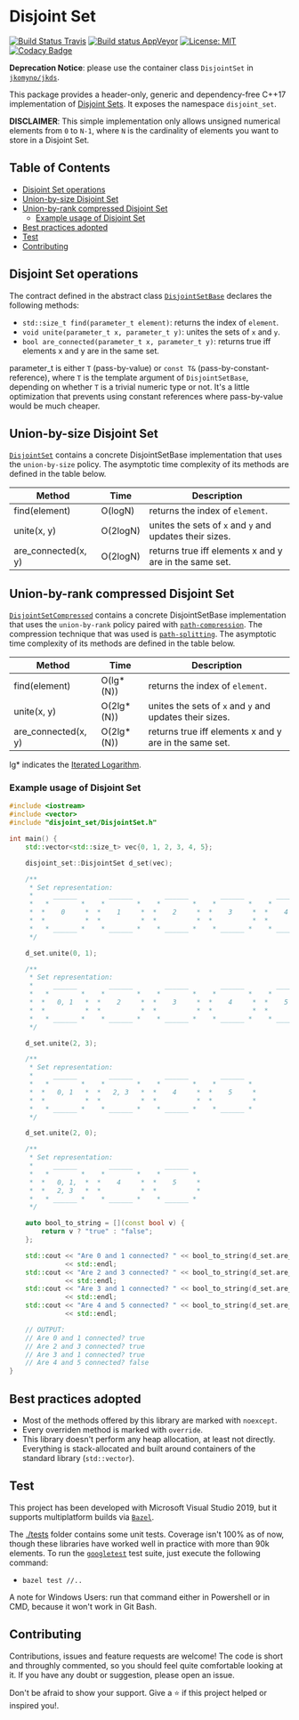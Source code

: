 ﻿# Disjoint Set

[![Build Status Travis](https://travis-ci.org/jkomyno/disjoint-set.svg?branch=master)](https://travis-ci.org/jkomyno/disjoint-set)
[![Build status AppVeyor](https://ci.appveyor.com/api/projects/status/f2eed8lgb5qexdrp?svg=true)](https://ci.appveyor.com/project/jkomyno/disjoint-set)
[![License: MIT](https://img.shields.io/badge/License-MIT-blue.svg)](./LICENSE)
[![Codacy Badge](https://api.codacy.com/project/badge/Grade/19388989c62742ba8353c577cd92b39c)](https://www.codacy.com/manual/jkomyno/disjoint-set?utm_source=github.com&amp;utm_medium=referral&amp;utm_content=jkomyno/disjoint-set&amp;utm_campaign=Badge_Grade)

**Deprecation Notice**: please use the container class `DisjointSet` in [`jkomyno/jkds`](https://github.com/jkomyno/jkds).

This package provides a header-only, generic and dependency-free C++17 implementation of [Disjoint Sets](https://en.wikipedia.org/wiki/Disjoint-set_data_structure).
It exposes the namespace `disjoint_set`.

**DISCLAIMER**: This simple implementation only allows unsigned numerical elements from `0` to `N-1`, where `N` is the cardinality of elements you want to store in a Disjoint Set.

## Table of Contents

-   [Disjoint Set operations](#disjoint-set-operations)
-   [Union-by-size Disjoint Set](#union-by-size-disjoint-set)
-   [Union-by-rank compressed Disjoint Set](#union-by-rank-compressed-disjoint-set)
    -   [Example usage of Disjoint Set](#example-usage-of-disjoint-set)
-   [Best practices adopted](#best-practices-adopted)
-   [Test](#test)
-   [Contributing](#contributing)

## Disjoint Set operations

The contract defined in the abstract class [`DisjointSetBase`](./disjoint_set/DisjointSetBase.h) declares the following methods:

-   `std::size_t find(parameter_t element)`: returns the index of `element`.
-   `void unite(parameter_t x, parameter_t y)`: unites the sets of `x` and `y`.
-   `bool are_connected(parameter_t x, parameter_t y)`: returns true iff elements x and y are in the same set.

parameter_t is either `T` (pass-by-value) or `const T&` (pass-by-constant-reference), where `T` is the template argument of `DisjointSetBase`,
depending on whether `T` is a trivial numeric type or not. It's a little optimization that prevents using constant references where pass-by-value would be much cheaper.

## Union-by-size Disjoint Set

[`DisjointSet`](./disjoint_set/DisjointSet.h) contains a concrete DisjointSetBase implementation that uses the `union-by-size` policy.
The asymptotic time complexity of its methods are defined in the table below.

| Method              | Time     | Description                                             |
| ------------------- | -------- | ------------------------------------------------------- |
| find(element)       | O(logN)  | returns the index of `element`.                         |
| unite(x, y)         | O(2logN) | unites the sets of `x` and `y` and updates their sizes. |
| are_connected(x, y) | O(2logN) | returns true iff elements x and y are in the same set.  |

## Union-by-rank compressed Disjoint Set

[`DisjointSetCompressed`](./disjoint_set/DisjointSetCompressed.h) contains a concrete DisjointSetBase implementation that uses the `union-by-rank` policy
paired with [`path-compression`](https://en.wikipedia.org/wiki/Disjoint-set_data_structure#Path_compression). The compression technique that was used is [`path-splitting`](https://en.wikipedia.org/wiki/Disjoint-set_data_structure#Path_splitting).
The asymptotic time complexity of its methods are defined in the table below.

| Method              | Time        | Description                                             |
| ------------------- | ----------- | ------------------------------------------------------- |
| find(element)       | O(lg\*(N))  | returns the index of `element`.                         |
| unite(x, y)         | O(2lg\*(N)) | unites the sets of `x` and `y` and updates their sizes. |
| are_connected(x, y) | O(2lg\*(N)) | returns true iff elements x and y are in the same set.  |

lg\* indicates the [Iterated Logarithm](https://en.wikipedia.org/wiki/Iterated_logarithm).

### Example usage of Disjoint Set

```c++
#include <iostream>
#include <vector>
#include "disjoint_set/DisjointSet.h"

int main() {
    std::vector<std::size_t> vec{0, 1, 2, 3, 4, 5};

    disjoint_set::DisjointSet d_set(vec);

    /**
     * Set representation:
     *     ______        ______        ______        ______        ______        ______     
     *   *        *    *        *    *        *    *        *    *        *    *        *  
     *  *    0     *  *    1     *  *    2     *  *    3     *  *    4     *  *    5     * 
     *  *          *  *          *  *          *  *          *  *          *  *          * 
     *   * ______ *    * ______ *    * ______ *    * ______ *    * ______ *    * ______ *  
     */

    d_set.unite(0, 1);

    /**
     * Set representation:
     *     ______        ______        ______        ______        ______     
     *   *        *    *        *    *        *    *        *    *        *  
     *  *   0, 1   *  *    2     *  *    3     *  *    4     *  *    5     * 
     *  *          *  *          *  *          *  *          *  *          * 
     *   * ______ *    * ______ *    * ______ *    * ______ *    * ______ *  
     */

    d_set.unite(2, 3);

    /**
     * Set representation:
     *     ______        ______        ______        ______     
     *   *        *    *        *    *        *    *        *  
     *  *   0, 1   *  *   2, 3   *  *    4     *  *    5     * 
     *  *          *  *          *  *          *  *          * 
     *   * ______ *    * ______ *    * ______ *    * ______ *  
     */

    d_set.unite(2, 0);

    /**
     * Set representation:
     *     ______        ______        ______     
     *   *        *    *        *    *        *  
     *  *   0, 1,  *  *    4     *  *    5     * 
     *  *   2, 3   *  *          *  *          * 
     *   * ______ *    * ______ *    * ______ *  
     */

    auto bool_to_string = [](const bool v) {
        return v ? "true" : "false";
    };

    std::cout << "Are 0 and 1 connected? " << bool_to_string(d_set.are_connected(0, 1))
              << std::endl;
    std::cout << "Are 2 and 3 connected? " << bool_to_string(d_set.are_connected(2, 3))
              << std::endl;
    std::cout << "Are 3 and 1 connected? " << bool_to_string(d_set.are_connected(3, 1))
              << std::endl;
    std::cout << "Are 4 and 5 connected? " << bool_to_string(d_set.are_connected(4, 5))
              << std::endl;

    // OUTPUT:
    // Are 0 and 1 connected? true
    // Are 2 and 3 connected? true
    // Are 3 and 1 connected? true
    // Are 4 and 5 connected? false
}
```

## Best practices adopted

-   Most of the methods offered by this library are marked with `noexcept`.
-   Every overriden method is marked with `override`.
-   This library doesn't perform any heap allocation, at least not directly. Everything is stack-allocated
    and built around containers of the standard library (`std::vector`).

## Test

This project has been developed with Microsoft Visual Studio 2019, but it supports multiplatform builds via [`Bazel`](https://bazel.build/).

The [./tests](./tests) folder contains some unit tests. Coverage isn't 100% as of now, though these libraries have worked well in practice
with more than 90k elements.
To run the [`googletest`](https://github.com/google/googletest) test suite, just execute the following command:

-   `bazel test //..`

A note for Windows Users: run that command either in Powershell or in CMD, because it won't work in Git Bash.

## Contributing

Contributions, issues and feature requests are welcome!
The code is short and throughly commented, so you should feel quite comfortable looking at it.
If you have any doubt or suggestion, please open an issue.

Don't be afraid to show your support. Give a ⭐️ if this project helped or inspired you!.
